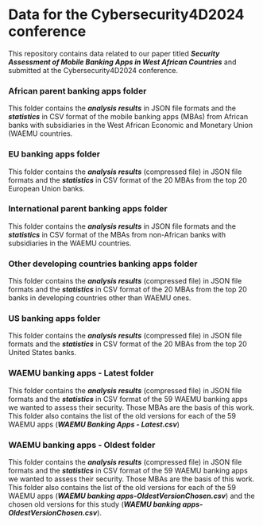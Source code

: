 # Data for the Cybersecurity4D2024 conference


This repository contains data related to our paper titled ***Security Assessment of Mobile Banking Apps in West African Countries*** and submitted at the Cybersecurity4D2024 conference.

### African parent banking apps folder
This folder contains the ***analysis results*** in JSON file formats and the ***statistics*** in CSV format of the mobile banking apps (MBAs) from African banks with subsidiaries in the West African Economic and Monetary Union (WAEMU countries.

### EU banking apps folder
This folder contains the ***analysis results*** (compressed file) in JSON file formats and the ***statistics*** in CSV format of the 20 MBAs from the top 20 European Union banks.

### International parent banking apps folder
This folder contains the ***analysis results*** in JSON file formats and the ***statistics*** in CSV format of the MBAs from non-African banks with subsidiaries in the WAEMU countries.

### Other developing countries banking apps folder
This folder contains the ***analysis results*** (compressed file) in JSON file formats and the ***statistics*** in CSV format of the 20 MBAs from the top 20 banks in developing countries other than WAEMU ones.

### US banking apps folder
This folder contains the ***analysis results*** (compressed file) in JSON file formats and the ***statistics*** in CSV format of the 20 MBAs from the top 20 United States banks.

### WAEMU banking apps - Latest folder
This folder contains the ***analysis results*** (compressed file) in JSON file formats and the ***statistics*** in CSV format of the 59 WAEMU banking apps we wanted to assess their security. Those MBAs are the basis of this work. This folder also contains the list of the old versions for each of the 59 WAEMU apps (***WAEMU Banking Apps - Latest.csv***)

### WAEMU banking apps - Oldest folder
This folder contains the ***analysis results*** (compressed file) in JSON file formats and the ***statistics*** in CSV format of the 59 WAEMU banking apps we wanted to assess their security. Those MBAs are the basis of this work. This folder also contains the list of the old versions for each of the 59 WAEMU apps (***WAEMU banking apps-OldestVersionChosen.csv***) and the chosen old versions for this study (***WAEMU banking apps-OldestVersionChosen.csv***).
